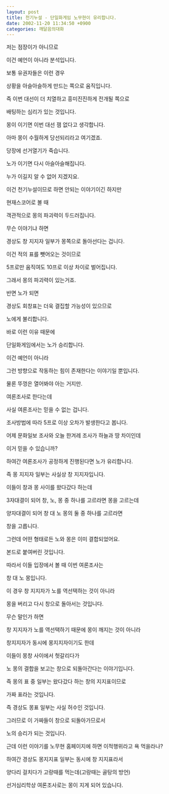 ```yaml
---
layout: post
title: 천기누설 - 단일화게임 노무현이 유리합니다.
date: 2002-11-20 11:34:50 +0900
categories: 깨달음의대화
---
```

저는 점장이가 아니므로
  
이건 예언이 아니라 분석입니다.
  
보통 유권자들은 이런 경우
  
상황을 아슬아슬하게 만드는 쪽으로 움직입니다.
  
즉 이번 대선이 더 치열하고 흥미진진하게 전개될 쪽으로
  
배팅하는 심리가 있는 것입니다.
  
몽이 이기면 이번 대선 잼 없다고 생각합니다.
  
아마 몽이 수월하게 당선되리라고 여기겠죠.
  
당장에 선거열기가 죽습니다.
  
노가 이기면 다시 아슬아슬해집니다.
  
누가 이길지 알 수 없어 지겠지요.
  
이건 천기누설이므로 하면 안되는 이야기이긴 하지만
  
현재스코어로 볼 때
  
객관적으로 몽의 파괴력이 두드러집니다.
  
무슨 이야기냐 하면
  
경상도 창 지지자 일부가 몽쪽으로 돌아선다는 겁니다.
  
이건 적의 표를 뺏어오는 것이므로
  
5프로만 움직여도 10프로 이상 차이로 벌어집니다.
  
그래서 몽의 파괴력이 있는거죠.
  
반면 노가 되면
  
경상도 회창표는 더욱 결집할 가능성이 있으므로
  
노에게 불리합니다.
  
바로 이런 이유 때문에
  
단일화게임에서는 노가 승리합니다.
  
이건 예언이 아니라
  
그런 방향으로 작동하는 힘이 존재한다는 이야기일 뿐입니다.
  
물론 뚜껑은 열어봐야 아는 거지만.
  
여론조사로 한다는데
  
사실 여론조사는 믿을 수 없는 겁니다.
  
조사방법에 따라 5프로 이상 오차가 발생한다고 봅니다.
  
어제 문화일보 조사와 오늘 한겨레 조사가 하늘과 땅 차이인데
  
이거 믿을 수 있습니까?
  
하여간 여론조사가 공정하게 진행된다면 노가 유리합니다.
  
즉 몽 지지자 일부는 사실상 창 지지자입니다.
  
이들이 창과 몽 사이를 왔다갔다 하는데
  
3자대결이 되어 창, 노, 몽 중 하나를 고르라면 몽을 고르는데
  
양자대결이 되어 창 대 노 몽의 둘 중 하나를 고르라면
  
창을 고릅니다.
  
그런데 어떤 형태로든 노와 몽은 이미 결합되었어요.
  
본드로 붙여버린 것입니다.
  
따라서 이들 입장에서 볼 때 이번 여론조사는
  
창 대 노 몽입니다.
  
이 경우 창 지지자가 노를 역선택하는 것이 아니라
  
몽을 버리고 다시 창으로 돌아서는 것입니다.
  
무슨 말인가 하면
  
창 지지자가 노를 역선택하기 때문에 몽이 깨지는 것이 아니라
  
창지지자가 동시에 몽지지자이기도 한데
  
이들이 몽창 사이에서 헛갈리다가
  
노 몽의 결합을 보고는 창으로 되돌아간다는 이야기입니다.
  
즉 몽의 표 중 일부는 왔다갔다 하는 창의 지지표이므로
  
가짜 표라는 것입니다.
  
즉 경상도 몽표 일부는 사실 허수인 것입니다.
  
그러므로 이 가짜들이 창으로 되돌아가므로서
  
노의 승리가 되는 것입니다.
  
근데 이런 이야기를 노무현 홈페이지에 하면 이적행위라고 욕 먹을라나?
  
하여간 경상도 몽지지표 일부는 동시에 창 지지표라서
  
양다리 걸치다가 고랑때를 먹는데(고랑때는 골탕의 방언)
  
선거심리학상 여론조사로는 몽이 지게 되어 있습니다.